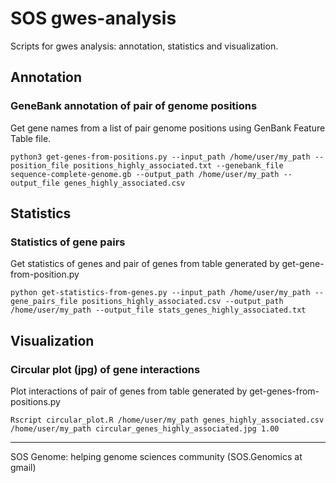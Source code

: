 # SOS gwes-analysis
Scripts for gwes analysis: annotation, statistics and visualization.

## Annotation
### GeneBank annotation of pair of genome positions
Get gene names from a list of pair genome positions using GenBank Feature Table file.
```
python3 get-genes-from-positions.py --input_path /home/user/my_path --position_file positions_highly_associated.txt --genebank_file sequence-complete-genome.gb --output_path /home/user/my_path --output_file genes_highly_associated.csv
```

## Statistics
### Statistics of gene pairs
Get statistics of genes and pair of genes from table generated by get-gene-from-position.py
```
python get-statistics-from-genes.py --input_path /home/user/my_path --gene_pairs_file positions_highly_associated.csv --output_path /home/user/my_path --output_file stats_genes_highly_associated.txt
```

## Visualization
### Circular plot (jpg) of gene interactions
Plot interactions of pair of genes from table generated by get-genes-from-positions.py
```
Rscript circular_plot.R /home/user/my_path genes_highly_associated.csv /home/user/my_path circular_genes_highly_associated.jpg 1.00
```

---
SOS Genome: helping genome sciences community (SOS.Genomics at gmail)
